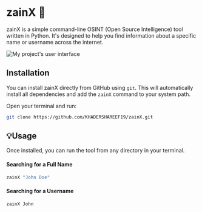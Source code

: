 # zainX 🐺

zainX is a simple command-line OSINT (Open Source Intelligence) tool written in Python. It's designed to help you find information about a specific name or username across the internet.

![My project's user interface]()

## Installation

You can install zainX directly from GitHub using `git`. This will automatically install all dependencies and add the `zainX` command to your system path.

Open your terminal and run:

```bash
git clone https://github.com/KHADERSHAREEF19/zainX.git
```

## 💡Usage

Once installed, you can run the tool from any directory in your terminal.

#### Searching for a Full Name
```bash
zainX "John Doe"
```

#### Searching for a Username
```bash
zainX John
```
